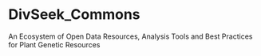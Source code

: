 # DivSeek_Commons
An Ecosystem of Open Data Resources, Analysis Tools and Best Practices for Plant Genetic Resources
